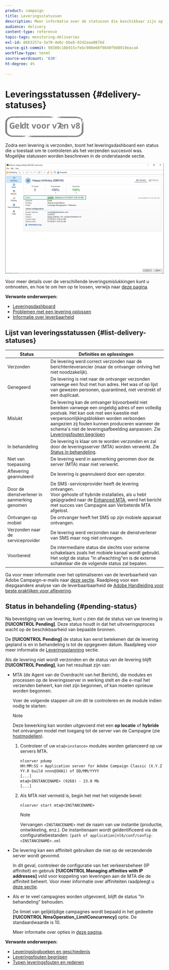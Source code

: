 ```yaml
---
product: campaign
title: Leveringsstatussen
description: Meer informatie over de statussen die beschikbaar zijn op het dashboard voor levering.
audience: delivery
content-type: reference
topic-tags: monitoring-deliveries
exl-id: 0663257a-3a70-4e0c-bbeb-8242aaa0876d
source-git-commit: 98380c18b915cfebc980e68f9840f9d8919eaca4
workflow-type: tm+mt
source-wordcount: '630'
ht-degree: 4%

---
```


# Leveringsstatussen {#delivery-statuses}

![](../../assets/common.svg)

<!--ajouter intro 

ajouter screenshot -->

Zodra een levering is verzonden, toont het leveringsdashboard een status die u toestaat om te controleren als het verzenden succesvol was. Mogelijke statussen worden beschreven in de onderstaande sectie.

![](assets/delivery-status.png)

Voor meer details over de verschillende leveringsmislukkingen kunt u ontmoeten, en hoe te om hen op te lossen, verwijs naar [deze pagina](understanding-delivery-failures.md).

**Verwante onderwerpen:**

* [Leveringsdashboard](delivery-dashboard.md)
* [Problemen met een levering oplossen](delivery-troubleshooting.md)
* [Informatie over leverbaarheid](about-deliverability.md)

## Lijst van leveringsstatussen {#list-delivery-statuses}

<table> 
 <thead> 
  <tr> 
   <th> Status<br /> </th> 
   <th> Definities en oplossingen<br /> </th> 
  </tr> 
 </thead> 
 <tbody> 
  <tr> 
   <td> Verzonden<br /> </td> 
   <td> De levering werd correct verzonden naar de berichtenleverancier (maar de ontvanger ontving het niet noodzakelijk).<br /> </td> 
  </tr> 
  <tr> 
   <td> Genegeerd<br /> </td> 
   <td> De levering is niet naar de ontvanger verzonden vanwege een fout met hun adres. Het was of op lijst van gewezen personen, quarantined, niet verstrekt of een duplicaat. <br /> </td> 
  </tr> 
  <tr> 
   <td> Mislukt<br /> </td> 
   <td> De levering kan de ontvanger bijvoorbeeld niet bereiken vanwege een ongeldig adres of een volledig postvak. Het kan ook met een kwestie met verpersoonlijkingsblokken worden verbonden aangezien zij fouten kunnen produceren wanneer de schema's niet de leveringsafbeelding aanpassen. Zie <a href="understanding-delivery-failures.md" target="_blank">Leveringsfouten begrijpen</a><br /> </td> 
  </tr>
  <tr> 
   <td> In behandeling<br /> </td> 
   <td> De levering is klaar om te worden verzonden en zal door de leveringsserver (MTA) worden verwerkt. Zie <a href="#pending-status" target="_blank">Status in behandeling</a>.<br /> </td> 
  </tr> 
  <tr> 
   <td> Niet van toepassing<br /> </td> 
   <td> De levering werd in aanmerking genomen door de server (MTA) maar niet verwerkt.<br /> </td> 
  </tr>  
  <tr> 
   <td> Aflevering geannuleerd<br /> </td> 
   <td> De levering is geannuleerd door een operator.<br /> </td> 
  </tr> 
  <tr> 
   <td> Door de dienstverlener in aanmerking genomen<br /> </td> 
   <td> De SMS-serviceprovider heeft de levering ontvangen.<br /> Voor gehoste of hybride installaties, als u hebt geüpgraded naar de <a href="sending-with-enhanced-mta.md" target="_blank">Enhanced MTA</a>, werd het bericht met succes van Campagne aan Verbeterde MTA afgelost.</td> 
  </tr> 
  <tr> 
   <td> Ontvangen op mobiel<br /> </td> 
   <td> De ontvanger heeft het SMS op zijn mobiele apparaat ontvangen.<br /> </td> 
  </tr>
  <tr> 
   <td> Verzonden naar de serviceprovider<br /> </td> 
   <td> De levering werd verzonden naar de dienstverlener van SMS maar nog niet ontvangen.<br />
   </td> 
  </tr> 
  <tr> 
   <td> Voorbereid<br /> </td> 
   <td> De intermediaire status die slechts voor externe schakelaars zoals het mobiele kanaal wordt gebruikt. Het volgt de status "In afwachting"en is de externe schakelaar die de volgende status zal bepalen.<br /> </td> 
  </tr> 
 </tbody> 
</table>

Ga voor meer informatie over het optimaliseren van de leverbaarheid van Adobe Campaign-e-mails naar [deze sectie](about-deliverability.md). Raadpleeg voor een diepgaandere analyse van de leverbaarbaarheid de [Adobe Handleiding voor beste praktijken voor aflevering](https://experienceleague.adobe.com/docs/deliverability-learn/deliverability-best-practice-guide/introduction.html?lang=nl).

## Status in behandeling {#pending-status}

Na bevestiging van uw levering, kunt u zien dat de status van uw levering is **[!UICONTROL Pending]**. Deze status houdt in dat het uitvoeringsproces wacht op de beschikbaarheid van bepaalde bronnen.

De **[!UICONTROL Pending]** de status kan eerst betekenen dat de levering gepland is en in behandeling is tot de opgegeven datum. Raadpleeg voor meer informatie de [Leveringsplanning](steps-sending-the-delivery.md#scheduling-the-delivery-sending) sectie.

Als de levering niet wordt verzonden en de status van de levering blijft **[!UICONTROL Pending]**, kan het resultaat zijn van:

* MTA (de Agent van de Overdracht van het Bericht), die modules en processen op de leveringsserver in werking stelt en die e-mail het verzenden beheert, kan niet zijn begonnen, of kan moeten opnieuw worden begonnen.

   Voer de volgende stappen uit om dit te controleren en de module indien nodig te starten:

   >[!NOTE]
   >
   >Deze bewerking kan worden uitgevoerd met een **op locatie** of **hybride** het ontvangen model met toegang tot de server van de Campagne (zie [hostmodellen](../../installation/using/hosting-models.md)).

   1. Controleer of uw `mta@<instance>` modules worden gelanceerd op uw servers MTA.

      ```
      nlserver pdump
      HH:MM:SS > Application server for Adobe Campaign Classic (X.Y.Z YY.R build nnnn@SHA1) of DD/MM/YYYY
      [...]
      mta@<INSTANCENAME> (9268) - 23.0 Mb
      [...]
      ```

   1. Als MTA niet vermeld is, begin het met het volgende bevel:

      ```
      nlserver start mta@<INSTANCENAME>
      ```

      >[!NOTE]
      >
      >Vervangen `<INSTANCENAME>` met de naam van uw instantie (productie, ontwikkeling, enz.). De instantienaam wordt geïdentificeerd via de configuratiebestanden: `[path of application]nl6/conf/config-<INSTANCENAME>.xml`

* De levering kan een affiniteit gebruiken die niet op de verzendende server wordt gevormd.

   In dit geval, controleer de configuratie van het verkeersbeheer (IP affiniteit) en gebruik **[!UICONTROL Managing affinities with IP addresses]** veld voor koppeling van leveringen aan de MTA die de affiniteit beheert. Voor meer informatie over affiniteiten raadpleegt u [deze sectie](../../installation/using/configure-delivery-settings.md).

* Als er te veel campagnes worden uitgevoerd, blijft de status &quot;In behandeling&quot; behouden.

   De limiet van gelijktijdige campagnes wordt bepaald in het gedeelte **[!UICONTROL NmsOperation_LimitConcurrency]** optie. De standaardwaarde is 10.

   Meer informatie over opties in [deze pagina](../../installation/using/configuring-campaign-options.md).


**Verwante onderwerpen:**

* [Leveringslogboeken en geschiedenis](#delivery-logs-and-history)
* [Leveringsfouten begrijpen](understanding-delivery-failures.md)
* [Typen leveringsfouten en redenen](understanding-delivery-failures.md#delivery-failure-types-and-reasons)
